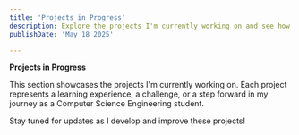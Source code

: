 ```yaml
---
title: 'Projects in Progress'
description: Explore the projects I'm currently working on and see how they evolve. Stay tuned for updates!
publishDate: 'May 18 2025'

---
```


**Projects in Progress**

This section showcases the projects I'm currently working on. Each project represents a learning experience, a challenge, or a step forward in my journey as a Computer Science Engineering student.

Stay tuned for updates as I develop and improve these projects!
